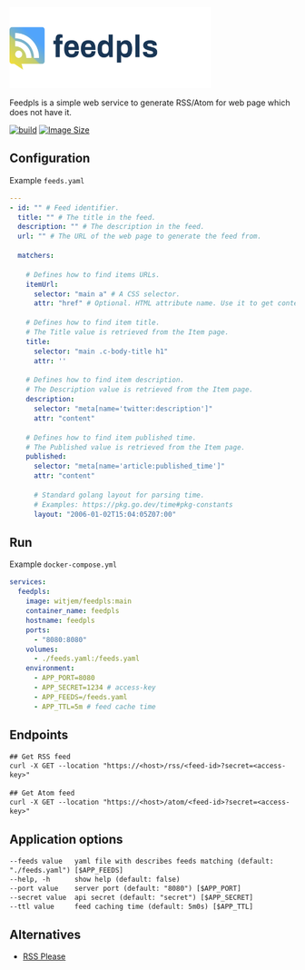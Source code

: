 <img class="logo" src="logo.svg" width="355px" height="142px" alt="FeedPLS"/>

Feedpls is a simple web service to generate RSS/Atom for web page which does not have it.

[![build](https://github.com/witjem/feedpls/actions/workflows/tests.yml/badge.svg)](https://github.com/witjem/feedpls/actions/workflows/tests.yml/badge.svg)
[![Image Size](https://img.shields.io/docker/image-size/witjem/feedpls/main)](https://hub.docker.com/r/witjem/feedpls)
## Configuration

Example `feeds.yaml`

```yaml
---
- id: "" # Feed identifier.
  title: "" # The title in the feed.
  description: "" # The description in the feed.
  url: "" # The URL of the web page to generate the feed from.
  
  matchers:
  
    # Defines how to find items URLs.
    itemUrl: 
      selector: "main a" # A CSS selector.
      attr: "href" # Optional. HTML attribute name. Use it to get content from attribute.

    # Defines how to find item title. 
    # The Title value is retrieved from the Item page.
    title:
      selector: "main .c-body-title h1"
      attr: ''

    # Defines how to find item description.
    # The Description value is retrieved from the Item page.
    description:
      selector: "meta[name='twitter:description']"
      attr: "content"

    # Defines how to find item published time.
    # The Published value is retrieved from the Item page.
    published:
      selector: "meta[name='article:published_time']"
      attr: "content"
      
      # Standard golang layout for parsing time. 
      # Examples: https://pkg.go.dev/time#pkg-constants
      layout: "2006-01-02T15:04:05Z07:00" 

```

## Run

Example `docker-compose.yml` 

```yml
services:
  feedpls:
    image: witjem/feedpls:main
    container_name: feedpls
    hostname: feedpls
    ports:
      - "8080:8080"
    volumes:
      - ./feeds.yaml:/feeds.yaml
    environment:
      - APP_PORT=8080
      - APP_SECRET=1234 # access-key
      - APP_FEEDS=/feeds.yaml
      - APP_TTL=5m # feed cache time
```

## Endpoints
```shell
## Get RSS feed
curl -X GET --location "https://<host>/rss/<feed-id>?secret=<access-key>"

## Get Atom feed
curl -X GET --location "https://<host>/atom/<feed-id>?secret=<access-key>"
```

## Application options
```
--feeds value   yaml file with describes feeds matching (default: "./feeds.yaml") [$APP_FEEDS]
--help, -h      show help (default: false)
--port value    server port (default: "8080") [$APP_PORT]
--secret value  api secret (default: "secret") [$APP_SECRET]
--ttl value     feed caching time (default: 5m0s) [$APP_TTL]
```
## Alternatives
* [RSS Please](https://github.com/wezm/rsspls)

